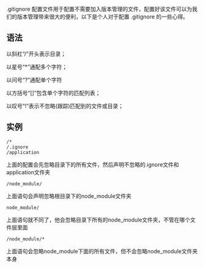 .gitignore 配置文件用于配置不需要加入版本管理的文件，配置好该文件可以为我们的版本管理带来很大的便利，以下是个人对于配置 .gitignore 的一些心得。

语法
-
以斜杠“/”开头表示目录；

以星号“*”通配多个字符；

以问号“?”通配单个字符

以方括号“[]”包含单个字符的匹配列表；

以叹号“!”表示不忽略(跟踪)匹配到的文件或目录；

实例
-

    /*  
    /.ignore
    /application
上面的配置会先忽略目录下的所有文件，然后声明不忽略的.ignore文件和application文件夹

    /node_module/
上面语句会声明忽略根目录下的node_module文件夹

    node_module/
上面语句就不同了，他会忽略目录下所有的node_module文件夹，不管在哪个文件层里面

    /node_module/*
上面语句会忽略node_module下面的所有文件，但不会忽略node_module文件夹本身